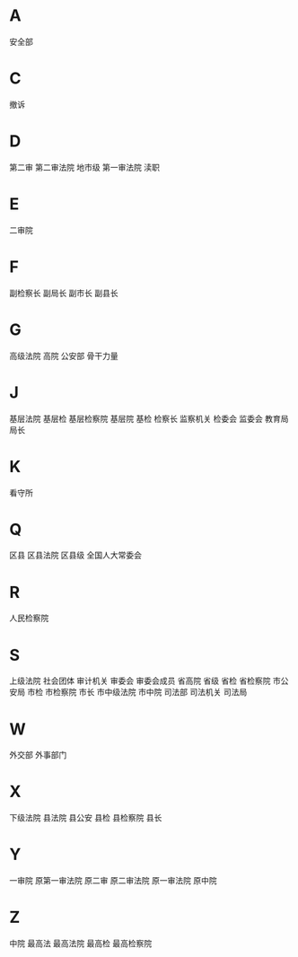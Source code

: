
# A

安全部

# C

撤诉

# D

第二审
第二审法院
地市级
第一审法院
渎职

# E

二审院

# F

副检察长
副局长
副市长
副县长

# G

高级法院
高院
公安部
骨干力量

# J

基层法院
基层检
基层检察院
基层院
基检
检察长
监察机关
检委会
监委会
教育局
局长

# K

看守所

# Q

区县
区县法院
区县级
全国人大常委会

# R

人民检察院

# S

上级法院
社会团体
审计机关
审委会
审委会成员
省高院
省级
省检
省检察院
市公安局
市检
市检察院
市长
市中级法院
市中院
司法部
司法机关
司法局

# W

外交部
外事部门

# X

下级法院
县法院
县公安
县检
县检察院
县长

# Y

一审院
原第一审法院
原二审
原二审法院
原一审法院
原中院

# Z

中院
最高法
最高法院
最高检
最高检察院

